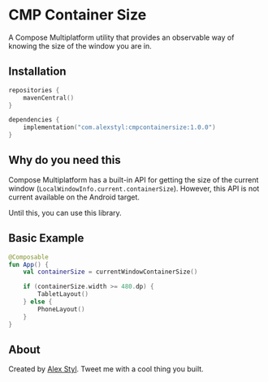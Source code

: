 # CMP Container Size

A Compose Multiplatform utility that provides an observable way of knowing the size of the window you are in.

## Installation

```kotlin
repositories {
    mavenCentral()
}

dependencies {
    implementation("com.alexstyl:cmpcontainersize:1.0.0")
}
```

## Why do you need this

Compose Multiplatform has a built-in API for getting the size of the current window
(`LocalWindowInfo.current.containerSize`). However, this API is not current available on the Android target.

Until this, you can use this library.

## Basic Example

```kotlin
@Composable
fun App() {
    val containerSize = currentWindowContainerSize()

    if (containerSize.width >= 480.dp) {
        TabletLayout()
    } else {
        PhoneLayout()
    }
}
```

## About

Created by [Alex Styl](https://x.com/alexstyl). Tweet me with a cool thing you built.